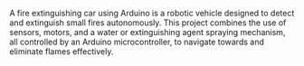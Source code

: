 A fire extinguishing car using Arduino is a robotic vehicle designed to detect and extinguish small fires autonomously. This project combines the use of sensors, motors, and a water or extinguishing agent spraying mechanism, all controlled by an Arduino microcontroller, to navigate towards and eliminate flames effectively.
